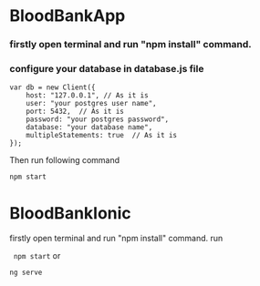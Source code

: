 # BloodBankApp

### firstly open terminal and run "npm install" command.
### configure your database in database.js file
```
var db = new Client({
    host: "127.0.0.1", // As it is 
    user: "your postgres user name",
    port: 5432,  // As it is 
    password: "your postgres password",
    database: "your database name",
    multipleStatements: true  // As it is 
});
```

Then run following command

```npm start```

# BloodBankIonic

firstly open terminal and run "npm install" command.
 run 
 
``` npm start```
or

```ng serve``` 
